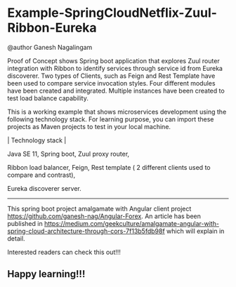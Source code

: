 # Example-SpringCloudNetflix-Zuul-Ribbon-Eureka

@author Ganesh Nagalingam

Proof of Concept shows Spring boot application that explores Zuul router integration with Ribbon to identify services through service id from Eureka discoverer.
Two types of Clients, such as Feign and Rest Template have been used to compare service invocation styles.
Four different modules have been created and integrated. Multiple instances have been created to test load balance capability.

This is a working example that shows microservices development using the following technology stack. For learning purpose, you can import these projects as Maven projects to test in your local machine.

| Technology stack |

Java SE 11, Spring boot, Zuul proxy router,

Ribbon load balancer, Feign, Rest template ( 2 different clients used to compare and contrast), 

Eureka discoverer server.

------------------------------------
This spring boot project amalgamate with Angular client project https://github.com/ganesh-nag/Angular-Forex.
An article has been published in https://medium.com/geekculture/amalgamate-angular-with-spring-cloud-architecture-through-cors-7f13b5fdb98f which will explain in detail.

Interested readers can check this out!!!

Happy learning!!!
------------------------------------------------------------------------------------------------------------------------------------------------------------------

